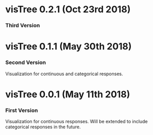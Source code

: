 # visTree 0.2.1 (Oct 23rd 2018)

### Third Version

# visTree 0.1.1 (May 30th 2018)

### Second Version

Visualization for continuous and categorical responses. 

# visTree 0.0.1 (May 11th 2018)

### First Version

Visualization for continuous responses. Will be extended to include categorical responses in the future. 
